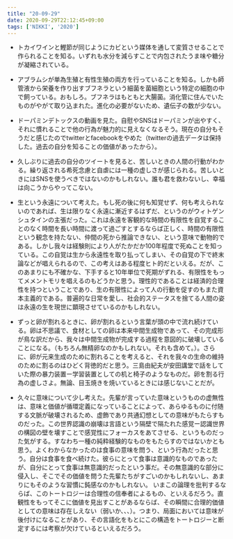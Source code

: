 ```yaml
---
title: "20-09-29"
date: 2020-09-29T22:12:45+09:00
tags: ['NIKKI', '2020']
---
```

- トカイワインと鰹節が同じようにカビという媒体を通して変質させることで作られることを知る。いずれも水分を減らすことで内包されたうま味や糖分が凝縮されている。
- アブラムシが単為生殖と有性生殖の両方を行っていることを知る。しかも師管液から栄養を作り出すブフネラという細菌を菌細胞という特定の細胞の中で飼っている。おもしろ。ブフネラはもともと大腸菌。消化管に住んでいたものがやがて取り込まれた。進化の必要がないため、遺伝子の数が少ない。
- ドーパミンデトックスの動画を見た。自慰やSNSはドーパミンが出やすく、それに慣れることで他の行為が魅力的に見えなくなるそう。現在の自分もそうだと感じたのでtwitterとfacebookをやめた（twitterの過去データは保持した。過去の自分を知ることの価値があったから）。
　
- 久しぶりに過去の自分のツイートを見ると、苦しいときの人間の行動がわかる。繰り返される希死念慮と自虐には一種の虚しさが感じられる。苦しいときにはSNSを使うべきではないのかもしれない。誰も君を救わないし、幸福は向こうからやってこない。

- 生という永遠について考えた。もし死の後に何も知覚せず、何も考えられないのであれば、生は限りなく永遠に漸近するはずだ、というのがウィトゲンシュタインの主張だった。これは永遠を客観的な時間の有限性を自覚することのなく時間を長い時間に渡って過ごすとするならば正しく、時間の有限性という観念を持たない、仲間の死から推論できない、という意味で動物的である。しかし我々は経験則により人がたかだか100年程度で死ぬことを知っている。この自覚は生から永遠性を取り払ってしまい、その自覚の下で終末論などが唱えられるので、この考えはある程度ヒト的だといえる。だが、このあまりにも不確かな、下手すると10年単位で死期がずれる、有限性をもってメメントモリを唱えるのもどうかと思う。理性的であることは経済的合理性を持つということであり、生の有限性によって人の行動を促すのもまた資本主義的である。普遍的な日常を愛し、社会的ステータスを捨てる人間の姿は永遠の生を現世に顕現させているのかもしれない。
　
- ずっと卵が割れるときに、卵が割れるという言葉が頭の中で流れ続けている。卵は不思議で、食材としての卵は本来中間生成物であって、その完成形が鳥な訳だから、我々は中間生成物が完成する過程を意図的に破壊していることになる。（もちろん無精卵なのかもしれない。それも含めて。）。さらに、卵が元来生成のために割れることを考えると、それを我々の生命の維持のために割るのはひどく背徳的だと思う。三島由紀夫が安田講堂で話をしていた際の暴力装置ー学習装置としての机と椅子のようなものだ。卵を割る行為の虚しさよ。無論、目玉焼きを焼いているときには感じないことだが。

- 久々に意味について少し考えた。先輩が言っていた意味というものの虚無性は、意味と価値が循環定義になっていることによって、あらゆるものに付随する文脈が破壊されるため、虚飾であり共通幻想としての意味がもたらすものだった。この世界認識の崩壊は言語という隔壁で隔たれた感覚ー認識世界の構図の壁を壊すことで感覚性にフォーカスをあてさせる、というものだった気がする。すなわち一種の純粋経験的なものをもたらすのではないかとも思う。よくわからなかったのは食事の意味を問う、という行為だったと思う。自分は食事を食べ続けた。彼らにとって食事は意識的なものであったが、自分にとって食事は無意識的だったという事だ。その無意識的な部分に侵入し、そこでその価値を問うた先輩たちがすごいのかもしれないし、あまりにもそのような習慣に鈍感なのかもしれない。
いまこの論理を批判するならば、このトートロジーは合理性の信奉者によるもの、といえるだろう。直観性をもってそこに価値を見出すことがあるならば、その瞬間に合理的価値としての意味は存在しえない（弱いか、、、）。つまり、局面においては意味が後付けになることがあり、その言語化をもとにこの構造をトートロジーと断定するには考察が欠けているといえるだろう。

